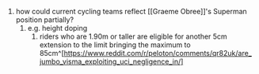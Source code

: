 1. how could current cycling teams reflect [[Graeme Obree]]'s Superman position partially?
	1. e.g. height doping
		1. riders who are 1.90m or taller are eligible for another 5cm extension to the limit bringing the maximum to 85cm^[https://www.reddit.com/r/peloton/comments/qr82uk/are_jumbo_visma_exploiting_uci_negligence_in/]